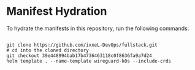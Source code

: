 
# Manifest Hydration

To hydrate the manifests in this repository, run the following commands:

```shell

git clone https://github.com/ixxeL-DevOps/fullstack.git
# cd into the cloned directory
git checkout 39e448994bab17b4736463118c0f8636fa9a7d24
helm template . --name-template wireguard-k0s --include-crds
```